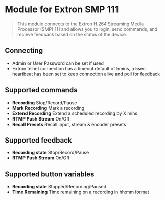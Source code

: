 # Module for Extron SMP 111

> This module connects to the Extron H.264 Streaming Media Processor (SMP) 111 and allows you to login, send commands, and recieve feedback based on the status of the device.

## Connecting

* Admin or User Password can be set if used
* Extron telnet connection has a timeout default of 5mins, a 5sec heartbeat has been set to keep connection alive and poll for feedback

## Supported commands

* **Recording** Stop/Record/Pause
* **Mark Recording** Mark a recording
* **Extend Recording** Extend a scheduled recording by X mins
* **RTMP Push Stream** On/Off
* **Recall Presets** Recall input, stream & encoder presets

## Supported feedback

* **Recording state** Stop/Record/Pause
* **RTMP Push Stream** On/Off

## Supported button variables

* **Recording state** Stopped/Recording/Paused
* **Time Remaining** Time remaining on a recording in hh:mm format

